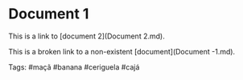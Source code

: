 Document 1
===================

This is a link to [document 2](Document 2.md).

This is a broken link to a non-existent [document](Document -1.md).

Tags: #maçã #banana #ceriguela #cajá


